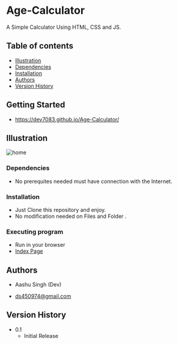 # Age-Calculator

A Simple Calculator Using HTML, CSS and JS.


## Table of contents
* [Illustration](#illustration)
* [Dependencies](#dependencies)
* [Installation](#installation)
* [Authors](#authors)
* [Version History](#version-history)



## Getting Started

* https://dev7083.github.io/Age-Calculator/

## Illustration
![home](https://github.com/Dev7083/Age-Calculator/assets/113914000/04ad188a-85e6-48eb-98ab-419c5a71f1fc)

### Dependencies

* No prerequites needed must have connection with the Internet.

### Installation

* Just Clone this repository and enjoy.
* No modification needed on Files and Folder .

### Executing program

* Run in your browser
* [Index Page](https://dev7083.github.io/Age-Calculator/)

## Authors

* Aashu Singh (Dev)

* ds450974@gmail.com

## Version History

* 0.1
    * Initial Release




